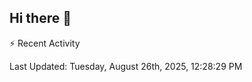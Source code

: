 ## Hi there 👋

⚡ Recent Activity
<!--RECENT_ACTIVITY:start-->
<!--RECENT_ACTIVITY:end-->
<!--RECENT_ACTIVITY:last_update-->
Last Updated: Tuesday, August 26th, 2025, 12:28:29 PM
<!--RECENT_ACTIVITY:last_update_end-->
